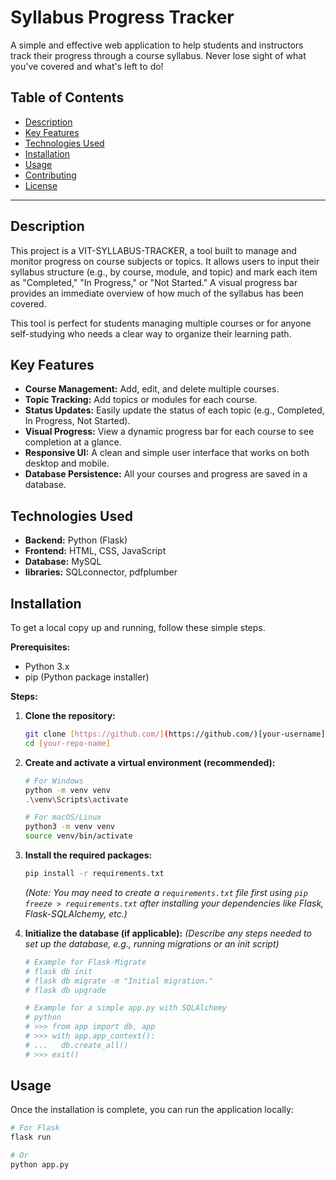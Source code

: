 # Syllabus Progress Tracker

A simple and effective web application to help students and instructors track their progress through a course syllabus. Never lose sight of what you've covered and what's left to do!

## Table of Contents

- [Description](#description)
- [Key Features](#key-features)
- [Technologies Used](#technologies-used)
- [Installation](#installation)
- [Usage](#usage)
- [Contributing](#contributing)
- [License](#license)

---

## Description

This project is a VIT-SYLLABUS-TRACKER, a tool built to manage and monitor progress on course subjects or topics. It allows users to input their syllabus structure (e.g., by course, module, and topic) and mark each item as "Completed," "In Progress," or "Not Started." A visual progress bar provides an immediate overview of how much of the syllabus has been covered.

This tool is perfect for students managing multiple courses or for anyone self-studying who needs a clear way to organize their learning path.

## Key Features

* **Course Management:** Add, edit, and delete multiple courses.
* **Topic Tracking:** Add topics or modules for each course.
* **Status Updates:** Easily update the status of each topic (e.g., Completed, In Progress, Not Started).
* **Visual Progress:** View a dynamic progress bar for each course to see completion at a glance.
* **Responsive UI:** A clean and simple user interface that works on both desktop and mobile.
* **Database Persistence:** All your courses and progress are saved in a database.

## Technologies Used

* **Backend:** Python (Flask)
* **Frontend:** HTML, CSS, JavaScript
* **Database:** MySQL
* **libraries:** SQLconnector, pdfplumber

## Installation

To get a local copy up and running, follow these simple steps.

**Prerequisites:**

* Python 3.x
* pip (Python package installer)

**Steps:**

1.  **Clone the repository:**
    ```sh
    git clone [https://github.com/](https://github.com/)[your-username]/[your-repo-name].git
    cd [your-repo-name]
    ```

2.  **Create and activate a virtual environment (recommended):**
    ```sh
    # For Windows
    python -m venv venv
    .\venv\Scripts\activate

    # For macOS/Linux
    python3 -m venv venv
    source venv/bin/activate
    ```

3.  **Install the required packages:**
    ```sh
    pip install -r requirements.txt
    ```
    *(Note: You may need to create a `requirements.txt` file first using `pip freeze > requirements.txt` after installing your dependencies like Flask, Flask-SQLAlchemy, etc.)*

4.  **Initialize the database (if applicable):**
    *(Describe any steps needed to set up the database, e.g., running migrations or an init script)*
    ```sh
    # Example for Flask-Migrate
    # flask db init
    # flask db migrate -m "Initial migration."
    # flask db upgrade

    # Example for a simple app.py with SQLAlchemy
    # python
    # >>> from app import db, app
    # >>> with app.app_context():
    # ...   db.create_all()
    # >>> exit()
    ```

## Usage

Once the installation is complete, you can run the application locally:

```sh
# For Flask
flask run

# Or
python app.py
